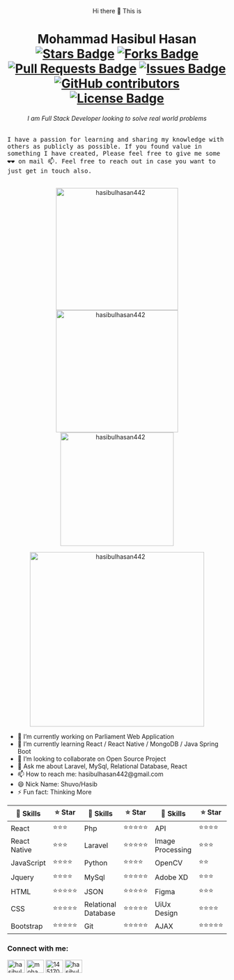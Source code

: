<div align="center">
<span align="center">Hi there 👋</span>
<span align="center">This is</span>
</div>
<div>
<h1 align="center">Mohammad Hasibul Hasan<br />
    <a href="https://github.com/hasibul442/awesome-github-profile-readme/stargazers"><img src="https://img.shields.io/github/stars/hasibul442/awesome-github-profile-readme" alt="Stars Badge"/></a>
<a href="https://github.com/hasibul442/awesome-github-profile-readme/network/members"><img src="https://img.shields.io/github/forks/hasibul442/awesome-github-profile-readme" alt="Forks Badge"/></a>
<a href="https://github.com/hasibul442/awesome-github-profile-readme/pulls"><img src="https://img.shields.io/github/issues-pr/hasibul442/awesome-github-profile-readme" alt="Pull Requests Badge"/></a>
<a href="https://github.com/hasibul442/awesome-github-profile-readme/issues"><img src="https://img.shields.io/github/issues/hasibul442/awesome-github-profile-readme" alt="Issues Badge"/></a>
<a href="https://github.com/hasibul442/awesome-github-profile-readme/graphs/contributors"><img alt="GitHub contributors" src="https://img.shields.io/github/contributors/prantok104/awesome-github-profile-readme?color=2b9348"></a>
<a href="https://github.com/hasibul442/awesome-github-profile-readme/blob/master/LICENSE"><img src="https://img.shields.io/github/license/hasibul442/awesome-github-profile-readme?color=2b9348" alt="License Badge"/></a>
    </h1>
<h6 align="center">I am Full Stack Developer looking to solve real world problems</h6>
</div>
<samp>
I have a passion for learning and sharing my knowledge with others as publicly as possible. If you found value in something I have created, Please feel free to give me some ❤❤ on mail 📫. Feel free to reach out in case you want to just get in touch also.
</samp>

<br />
<br />

<p align="center">
    <img align="center" src="https://github-readme-stats.vercel.app/api?username=hasibul442&show_icons=true&count_private=true" alt="hasibulhasan442" width="280" />
    <img align="center" src="https://github-readme-streak-stats.herokuapp.com/?user=hasibul442" alt="hasibulhasan442" width="280" />
    <img align="center" src="https://github-readme-stats.vercel.app/api/top-langs?username=hasibul442&show_icons=true&locale=en&layout=compact" alt="hasibulhasan442" width="260" />
    
</p>

<p align="center">
    <img align="center" src="https://github-profile-trophy.vercel.app/?username=hasibul442" alt="hasibulhasan442" width="400" />
</p>



<div align="left">
    <ul>
        <li>🔭 I’m currently working on Parliament Web Application</li>
        <li>🌱 I’m currently learning React / React Native / MongoDB / Java Spring Boot</li>
        <li>👯 I’m looking to collaborate on Open Source Project</li>
        <li>💬 Ask me about Laravel, MySql, Relational Database, React</li>
        <li>📫 How to reach me: hasibulhasan442@gmail.com</li>
        <li>😄 Nick Name: Shuvo/Hasib</li>
        <li>⚡ Fun fact: Thinking More</li>
    </ul>
</div>
<div align="center">
    <table>
        <thead>
            <tr>
                <th>🔎 Skills</th>
                <th>⭐ Star</th>
                <th>🔎 Skills</th>
                <th>⭐ Star</th>
                <th>🔎 Skills</th>
                <th>⭐ Star</th>
            </tr>
        </thead>
        <tbody>
            <tr>
                <td>React</td>
                <td>⭐⭐⭐</td>
                <td>Php</td>
                <td>⭐⭐⭐⭐⭐</td>
                <td>API</td>
                <td>⭐⭐⭐⭐</td>
            <tr>
            <tr>
                <td>React Native</td>
                <td>⭐⭐⭐</td>
                <td>Laravel</td>
                <td>⭐⭐⭐⭐⭐</td>
                <td>Image Processing </td>
                <td>⭐⭐⭐</td>
            <tr>
            <tr>
                <td>JavaScript</td>
                <td>⭐⭐⭐⭐</td>
                <td>Python</td>
                <td>⭐⭐⭐⭐</td>
                <td>OpenCV </td>
                <td>⭐⭐</td>
            <tr>
            <tr>
                <td>Jquery</td>
                <td>⭐⭐⭐⭐</td>
                <td>MySql</td>
                <td>⭐⭐⭐⭐⭐</td>
                <td>Adobe XD </td>
                <td>⭐⭐⭐</td>
            <tr>
            <tr>
                <td>HTML</td>
                <td>⭐⭐⭐⭐⭐</td>
                <td>JSON</td>
                <td>⭐⭐⭐⭐⭐</td>
                <td>Figma </td>
                <td>⭐⭐⭐</td>
            <tr>
            <tr>
                <td>CSS</td>
                <td>⭐⭐⭐⭐⭐</td>
                <td>Relational Database</td>
                <td>⭐⭐⭐⭐⭐</td>
                <td>UiUx Design </td>
                <td>⭐⭐⭐⭐</td>
            <tr>
            <tr>
                <td>Bootstrap</td>
                <td>⭐⭐⭐⭐⭐</td>
                <td>Git</td>
                <td>⭐⭐⭐⭐⭐</td>
                <td>AJAX </td>
                <td>⭐⭐⭐⭐⭐</td>
            <tr>
        </tbody>
    </table>
</div>
<h3 align="left">Connect with me:</h3>
<p align="left">
<a href="https://twitter.com/hasibulhasan442" target="blank"><img align="center" src="https://raw.githubusercontent.com/rahuldkjain/github-profile-readme-generator/master/src/images/icons/Social/twitter.svg" alt="hasibulhasan442" height="30" width="40" /></a>
<a href="https://linkedin.com/in/mohammad-hasibul-hasan" target="blank"><img align="center" src="https://raw.githubusercontent.com/rahuldkjain/github-profile-readme-generator/master/src/images/icons/Social/linked-in-alt.svg" alt="mohammad-hasibul-hasan" height="30" width="40" /></a>
<a href="https://stackoverflow.com/users/14517073" target="blank"><img align="center" src="https://raw.githubusercontent.com/rahuldkjain/github-profile-readme-generator/master/src/images/icons/Social/stack-overflow.svg" alt="14517073" height="30" width="40" /></a>
<a href="https://dev.to/hasibul442" target="blank"><img align="center" src="https://cdn.jsdelivr.net/npm/simple-icons@3.0.1/icons/dev-dot-to.svg" alt="hasibul442" height="30" width="40" /></a>
</p>


